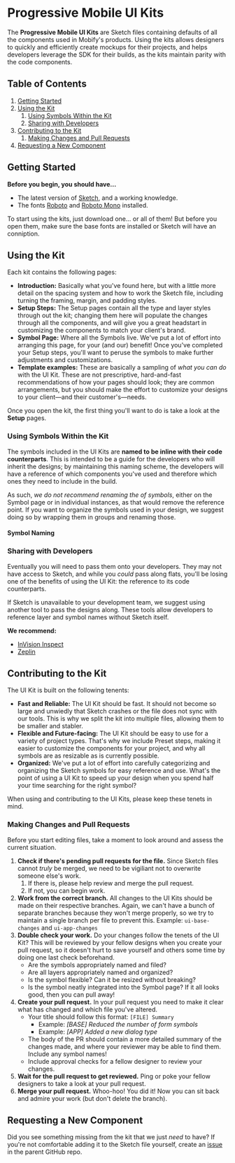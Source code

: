 # Progressive Mobile UI Kits

The **Progressive Mobile UI Kits** are Sketch files containing defaults of all the components used in Mobify's products. Using the kits allows designers to quickly and efficiently create mockups for their projects, and helps developers leverage the SDK for their builds, as the kits maintain parity with the code components.

## Table of Contents

1. [Getting Started](#getting-started)
2. [Using the Kit](#using-the-kit)
    1. [Using Symbols Within the Kit](#using-symbols-within-the-kit)
    2. [Sharing with Developers](#sharing-with-developers)
3. [Contributing to the Kit](#contributing-to-the-kit)
    1. [Making Changes and Pull Requests](#making-changes-and-pull-requests)
4. [Requesting a New Component](#requesting-a-new-component)

## Getting Started

**Before you begin, you should have…**
- The latest version of [Sketch](https://www.sketchapp.com/), and a working knowledge.
- The fonts [Roboto](https://fonts.google.com/specimen/Roboto) and [Roboto Mono](https://fonts.google.com/specimen/Roboto+Mono) installed.

To start using the kits, just download one... or all of them! But before you open them, make sure the base fonts are installed or Sketch will have an conniption.

## Using the Kit

Each kit contains the following pages:

- **Introduction:** Basically what you've found here, but with a little more detail on the spacing system and how to work the Sketch file, including turning the framing, margin, and padding styles.
- **Setup Steps:** The Setup pages contain all the type and layer styles through out the kit; changing them here will populate the changes through all the components, and will  give you a great headstart in customizing the components to match your client's brand.
- **Symbol Page:** Where all the Symbols live. We've put a lot of effort into arranging this page, for your (and our) benefit! Once you've completed your Setup steps, you'll want to peruse the symbols to make further adjustments and customizations.
- **Template examples:** These are basically a sampling of _what you can do_ with the UI Kit. These are not prescriptive, hard-and-fast recommendations of how your pages should look; they are common arrangements, but you should make the effort to customize your designs to your client—and their customer's—needs.

Once you open the kit, the first thing you'll want to do is take a look at the **Setup** pages.

### Using Symbols Within the Kit

The symbols included in the UI Kits are **named to be inline with their code counterparts**. This is intended to be a guide for the developers who will inherit the designs; by maintaining this naming scheme, the developers will have a reference of which components you've used and therefore which ones they need to include in the build.

As such, _we do not recommend renaming the of symbols_, either on the Symbol page or in individual instances, as that would remove the reference point. If you want to organize the symbols used in your design, we suggest doing so by wrapping them in groups and renaming those.

#### Symbol Naming

### Sharing with Developers

Eventually you will need to pass them onto your developers. They may not have access to Sketch, and while you _could_ pass along flats, you'll be losing one of the benefits of using the UI Kit: the reference to its code counterparts.

If Sketch is unavailable to your development team, we suggest using another tool to pass the designs along. These tools allow developers to reference layer and symbol names without Sketch itself.

**We recommend:**
- [InVision Inspect](https://support.invisionapp.com/hc/en-us/articles/207950906-Introduction-to-Inspect)
- [Zeplin](https://zeplin.io/)

## Contributing to the Kit

The UI Kit is built on the following tenents:

- **Fast and Reliable:** The UI Kit should be fast. It should not become so large and unwiedly that Sketch crashes or the file does not sync with our tools. This is why we split the kit into multiple files, allowing them to be smaller and stabler.
- **Flexible and Future-facing:** The UI Kit should be easy to use for a variety of project types. That's why we include Preset steps, making it easier to customize the  components for your project, and why all symbols are as resizable as is currently possible.
- **Organized:** We've put a lot of effort into carefully categorizing and organizing the Sketch symbols for easy reference and use. What's the point of using a UI Kit to speed up your design when you spend half your time searching for the right symbol?

When using and contributing to the UI Kits, please keep these tenets in mind.

### Making Changes and Pull Requests

Before you start editing files, take a moment to look around and assess the current situation.

1. **Check if there's pending pull requests for the file.** Since Sketch files cannot _truly_ be merged, we need to be vigiliant not to overwrite someone else's work. 
    1. If there is, please help review and merge the pull request.
    2. If not, you can begin work.
2. **Work from the correct branch.** All changes to the UI Kits should be made on their respective branches. Again, we can't have a bunch of separate branches because they won't merge properly, so we try to maintain a single branch per file to prevent this. Example: `ui-base-changes` and `ui-app-changes`
3. **Double check your work.** Do your changes follow the tenets of the UI Kit? This will be reviewed by your fellow designs when you create your pull request, so it doesn't hurt to save yourself and others some time by doing one last check beforehand.
    - Are the symbols appropriately named and filed?
    - Are all layers appropriately named and organized?
    - Is the symbol flexible? Can it be resized without breaking?
    - Is the symbol neatly integrated into the Symbol page?
If it all looks good, then you can pull away!
3. **Create your pull request.** In your pull request you need to make it clear what has changed and which file you've altered.
    - Your title should follow this format: `[FILE] Summary`
        - Example: _[BASE] Reduced the number of form symbols_
        - Example: _[APP] Added a new dialog type_
    - The body of the PR should contain a more detailed summary of the changes made, and where your reviewer may be able to find them. Include any symbol names!
    - Include approval checks for a fellow designer to review your changes.
4. **Wait for the pull request to get reviewed.** Ping or poke your fellow designers to take a look at your pull request.
5. **Merge your pull request.** Whoo-hoo! You did it! Now you can sit back and admire your work (but don't delete the branch).

## Requesting a New Component

Did you see something missing from the kit that we just _need_ to have? If you're not comfortable adding it to the Sketch file yourself, create an [issue](/issues) in the parent GitHub repo.